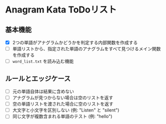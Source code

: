 # Anagram Kata ToDoリスト

## 基本機能
- [x] 2つの単語がアナグラムかどうかを判定する内部関数を作成する
- [ ] 単語リストから、指定された単語のアナグラムをすべて見つけるメイン関数を作成する
- [ ] `word_list.txt` を読み込む機能

## ルールとエッジケース
- [ ] 元の単語自体は結果に含めない
- [ ] アナグラムが見つからない場合は空のリストを返す
- [ ] 空の単語リストを渡された場合に空のリストを返す
- [ ] 大文字と小文字を区別しない (例: "Listen" と "silent")
- [ ] 同じ文字が複数含まれる単語のテスト (例: "hello")
